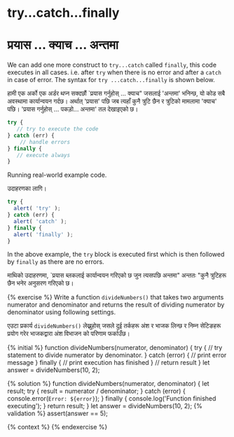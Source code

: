 # try...catch...finally

# प्रयास ... क्याच ... अन्तमा

We can add one more construct to `try...catch` called `finally`, this code executes in all cases. i.e. after `try` when there is no error and after a `catch` in case of error. The syntax for `try ...catch...finally` is shown below.

हामी एक अर्को एक अर्डर थप्न सक्दछौं `प्रयास गर्नुहोस् ... क्याच" जसलाई 'अन्तमा' भनिन्छ, यो कोड सबै अवस्थामा कार्यान्वयन गर्दछ। अर्थात् 'प्रयास' पछि जब त्यहाँ कुनै त्रुटि छैन र त्रुटिको मामलामा 'क्याच' पछि। 'प्रयास गर्नुहोस् ... पकड़ो... अन्तमा' तल देखाइएको छ।

```javascript
try {
   // try to execute the code
} catch (err) {
    // handle errors 
} finally {
   // execute always
}
```

Running real-world example code.

उदाहरणका लागि।

```javascript
try {
  alert( 'try' );
} catch (err) {
  alert( 'catch' );
} finally {
  alert( 'finally' );
}
```

In the above example, the `try` block is executed first which is then followed by `finally` as there are no errors.

माथिको उदाहरणमा, `प्रयास ब्लकलाई कार्यान्वयन गरिएको छ जुन त्यसपछि अन्तमा" अन्ततः "कुनै त्रुटिहरू छैन भनेर अनुसरण गरिएको छ।

{% exercise %}
Write a function `divideNumbers()` that takes two arguments numerator and denominator and returns the result of dividing numerator by denominator using following settings.

एउटा प्रकार्य `divideNumbers()` लेख्नुहोस् जसले दुई तर्कहरू अंश र भाजक लिन्छ र निम्न सेटिङहरू प्रयोग गरेर भाजकद्वारा अंश विभाजन को परिणाम फर्काउँछ।

{% initial %}
function divideNumbers(numerator, denominator) {
    try {
      // try statement to divide numerator by denominator.
    } catch (error) {
      // print error message
    } finally {
      // print execution has finished
    }
   // return result
  }
  let answer = divideNumbers(10, 2);

{% solution %}
function divideNumbers(numerator, denominator) {
  let result;
    try {
      result = numerator / denominator;
    } catch (error) {
      console.error(`Error: ${error}`);
    } finally {
      console.log('Function finished executing');
    }
    return result;
  }
let answer = divideNumbers(10, 2);
{% validation %}
assert(answer == 5);

{% context %}
{% endexercise %}

